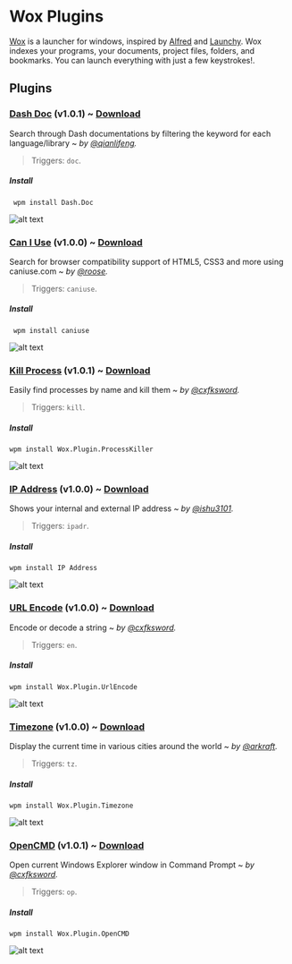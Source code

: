 # Wox Plugins

[Wox](http://www.getwox.com) is a launcher for windows, inspired by [Alfred](http://www.alfredapp.com/) and [Launchy](http://www.launchy.net/). Wox indexes your programs, your documents, project files, folders, and bookmarks. You can launch everything with just a few keystrokes!.

## Plugins

### [Dash Doc](https://github.com/qianlifeng/Wox.Plugin.Doc) (v1.0.1) ~ [Download](http://www.getwox.com/plugin/9)

Search through Dash documentations by filtering the keyword for each language/library ~ *by [@qianlifeng](https://github.com/qianlifeng/).*

> Triggers: `doc`.

##### Install

` wpm install Dash.Doc`

![alt text][dashdoc]

### [Can I Use](https://github.com/roose/Wox.Plugin.CanIUse) (v1.0.0) ~ [Download](http://www.getwox.com/plugin/15)

Search for browser compatibility support of HTML5, CSS3 and more using caniuse.com ~ *by [@roose](https://github.com/roose/).*

> Triggers: `caniuse`.

##### Install

` wpm install caniuse`

![alt text][caniuse]

### [Kill Process](https://github.com/cxfksword/Wox.Plugin.ProcessKiller) (v1.0.1) ~ [Download](http://www.getwox.com/plugin/21)

Easily find processes by name and kill them ~ *by [@cxfksword](https://github.com/cxfksword/).*

> Triggers: `kill`.

##### Install

`wpm install Wox.Plugin.ProcessKiller`

![alt text][killprocess]

### [IP Address](https://github.com/ishu3101/Wox.Plugin.IPAddress) (v1.0.0) ~ [Download](http://www.getwox.com/plugin/43)

Shows your internal and external IP address ~ *by [@ishu3101](https://github.com/ishu3101/).*

> Triggers: `ipadr`.

##### Install

`wpm install IP Address`

![alt text][ipaddress]

### [URL Encode](https://github.com/cxfksword/Wox.Plugin.UrlEncode) (v1.0.0) ~ [Download](http://www.getwox.com/plugin/24)

Encode or decode a string ~ *by [@cxfksword](https://github.com/cxfksword/).*

> Triggers: `en`.

##### Install

`wpm install Wox.Plugin.UrlEncode`

![alt text][urlencode]

### [Timezone](https://github.com/arkraft/Wox.Plugin.Timezone) (v1.0.0) ~ [Download](http://www.getwox.com/plugin/23)

Display the current time in various cities around the world ~ *by [@arkraft](https://github.com/arkraft).*

> Triggers: `tz`.

##### Install

`wpm install Wox.Plugin.Timezone`

![alt text][timezone]

### [OpenCMD](https://github.com/cxfksword/Wox.Plugin.OpenCMD) (v1.0.1) ~ [Download](http://www.getwox.com/plugin/39)

Open current Windows Explorer window in Command Prompt ~ *by [@cxfksword](https://github.com/cxfksword/).*

> Triggers: `op`.

##### Install

`wpm install Wox.Plugin.OpenCMD`

![alt text][opencmd]

[dashdoc]: http://api.getwox.com/media/plugin/D2D2C23B084D411DB66FE0C79D6C2A6B/preview-f0e205c5-5b8c-4340-9493-a3a4107f5665.png "Sample Result"
[caniuse]: http://api.getwox.com/media/plugin/E234E3FBF4294AF9A0B78F75BD89EDD1/caniuse-5a21e3c3-8c05-409d-a03f-c310174aa0ae.png "Sample Result"
[killprocess]: http://api.getwox.com/media/plugin/D2D2C23B084D411DB66EE0C79D6C2A6C/preview-c9e52ccf-7406-469f-9213-ad5f0fa80ec9.png "Sample Result"
[ipaddress]: http://api.getwox.com/media/plugin/E2D2C23B084D41D1B6F60EC79D62CAH6/screenshot-2a316492-69f0-4627-93fd-8f6cecdefd79.png "Sample Result"
[urlencode]: http://api.getwox.com/media/plugin/D2D2C23B084D411DB66EE0C79D6C2A7C/preview-050e0445-06ee-4827-b906-60177903cf6d.png "Sample Result"
[timezone]: http://api.getwox.com/media/plugin/ARTUR23B084D422DB66FE0C79D6C2A6A/preview-4c56eeef-45fd-469f-8e2f-baa285387598.png "Sample Result"
[opencmd]: http://api.getwox.com/media/plugin/D2D2C23B084D411DB99EE0C79D6C2A6C/preview-2a0eb4c7-4e78-473d-858e-f3d7c9e714c3.gif "Sample Result"
